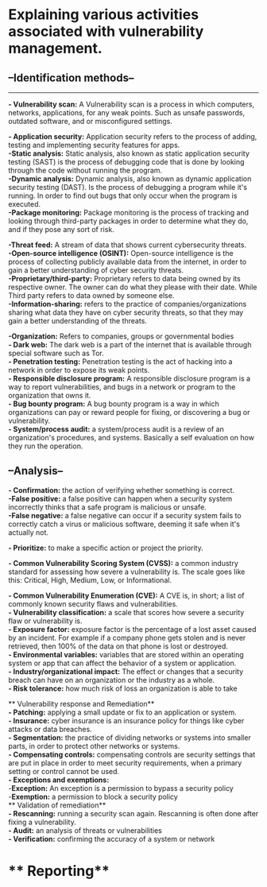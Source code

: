 # **Explaining various activities associated with vulnerability management.**

## **–Identification methods–**
---

**\- Vulnerability scan:** A Vulnerability scan is a process in which computers, networks, applications, for any weak points. Such as unsafe passwords, outdated software, and or misconfigured settings.

**\- Application security:** Application security refers to the process of adding, testing and implementing security features for apps.  
	**\-Static analysis:** Static analysis, also known as static application security testing (SAST) is the process of debugging code that is done by looking through the code without running the program.  
**\-Dynamic analysis:** Dynamic analysis, also known as dynamic application security testing (DAST). Is the process of debugging a program while it's running. In order to find out bugs that only occur when the program is executed.  
**\-Package monitoring:** Package monitoring is the process of tracking and looking through third-party packages in order to determine what they do, and if they pose any sort of risk.

**\-Threat feed:** A stream of data that shows current cybersecurity threats.  
**\-Open-source intelligence (OSINT):** Open-source intelligence is the process of collecting publicly available data from the internet, in order to gain a better understanding of cyber security threats.   
	**\-Proprietary/third-party:** Proprietary refers to data being owned by its respective owner. The owner can do what they please with their date. While Third party refers to data owned by someone else.   
**\-Information-sharing:** refers to the practice of companies/organizations sharing what data they have on cyber security threats, so that they may gain a better understanding of the threats.

**\-Organization:** Refers to companies, groups or governmental bodies  
**\- Dark web:** The dark web is a part of the internet that is available through special software such as Tor.  
**\- Penetration testing:** Penetration testing is the act of hacking into a network in order to expose its weak points.   
**\- Responsible disclosure program:** A responsible disclosure program is a way to report vulnerabilities, and bugs in a network or program to the organization that owns it.  
**\- Bug bounty program:** A bug bounty program is a way in which organizations can pay or reward people for fixing, or discovering a bug or vulnerability.   
**\- System/process audit:** a system/process audit is a review of an organization's procedures, and systems. Basically a self evaluation on how they run the operation.

## **–Analysis–**

**\- Confirmation:** the action of verifying whether something is correct.   
	**\-False positive:** a false positive can happen when a security system incorrectly thinks that a safe program is malicious or unsafe.   
**\-False negative:** a false negative can occur if a security system fails to correctly catch a virus or malicious software, deeming it safe when it's actually not.

**\- Prioritize:** to make a specific action or project the priority.

**\- Common Vulnerability Scoring System (CVSS):** a common industry standard for assessing how severe a vulnerability is. The scale goes like this: Critical, High, Medium, Low, or Informational.

**\- Common Vulnerability Enumeration (CVE):** A CVE is, in short; a list of commonly known security flaws and vulnerabilities.   
**\- Vulnerability classification:** a scale that scores how severe a security flaw or vulnerability is.   
**\- Exposure factor:** exposure factor is the percentage of a lost asset caused by an incident. For example if a company phone gets stolen and is never retrieved, then 100% of the data on that phone is lost or destroyed.   
**\- Environmental variables:** variables that are stored within an operating system or app that can affect the behavior of a system or application.  
**\- Industry/organizational impact:** The effect or changes that a security breach can have on an organization or the industry as a whole.  
**\- Risk tolerance:** how much risk of loss an organization is able to take 


 ** Vulnerability response and Remediation**  
**\- Patching:** applying a small update or fix to an application or system.   
**\- Insurance:** cyber insurance is an insurance policy for things like cyber attacks or data breaches.   
**\- Segmentation:** the practice of dividing networks or systems into smaller parts, in order to protect other networks or systems.    
**\- Compensating controls:** compensating controls are security settings that are put in place in order to meet security requirements, when a primary setting or control cannot be used.  
**\- Exceptions and exemptions:**   
	\-**Exception:** An exception is a permission to bypass a security policy  
	\-**Exemption:** a permission to block a security policy  
 ** Validation of remediation**  
**\- Rescanning:** running a security scan again. Rescanning is often done after fixing a vulnerability.  
**\- Audit:** an analysis of threats or vulnerabilities  
**\- Verification:** confirming the accuracy of a system or network  
# ** Reporting**
